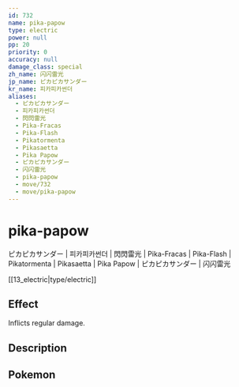 ```yaml
---
id: 732
name: pika-papow
type: electric
power: null
pp: 20
priority: 0
accuracy: null
damage_class: special
zh_name: 闪闪雷光
jp_name: ピカピカサンダー
kr_name: 피카피카썬더
aliases:
  - ピカピカサンダー
  - 피카피카썬더
  - 閃閃雷光
  - Pika-Fracas
  - Pika-Flash
  - Pikatormenta
  - Pikasaetta
  - Pika Papow
  - ピカピカサンダー
  - 闪闪雷光
  - pika-papow
  - move/732
  - move/pika-papow
---
```

# pika-papow
    
ピカピカサンダー | 피카피카썬더 | 閃閃雷光 | Pika-Fracas | Pika-Flash | Pikatormenta | Pikasaetta | Pika Papow | ピカピカサンダー | 闪闪雷光

[[13_electric|type/electric]]

## Effect

Inflicts regular damage.

## Description



## Pokemon



